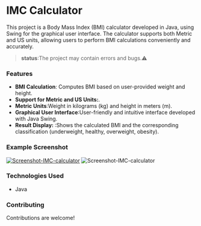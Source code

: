 <h1>IMC Calculator</h1>

This project is a Body Mass Index (BMI) calculator developed in Java, using Swing for the graphical user interface.
The calculator supports both Metric and US units, allowing users to perform BMI calculations conveniently and accurately.

><strong>status</strong>:The project may contain errors and bugs.⚠️

<h3>Features</h3>

<ul>
<li><strong>BMI Calculation</strong>: Computes BMI based on user-provided weight and height.</li>
<li><strong>  Support for Metric and US Units:</strong>.</li>
<li><strong>Metric Units</strong>:Weight in kilograms (kg) and height in meters (m).</li>
<li><strong>Graphical User Interface</strong>:User-friendly and intuitive interface developed with Java Swing.</li>
<li><strong>Result Display: </strong>:Shows the calculated BMI and the corresponding classification (underweight, healthy, overweight, obesity).</li>
</ul>

<h3>Example Screenshot</h3>
<a href="https://imgbb.com/"><img src="https://i.ibb.co/ydVdjD5/Screenshot-IMC-calculator.png" alt="Screenshot-IMC-calculator" border="0"></a>
<img src="https://i.ibb.co/LSg3PYX/Screenshot-from-2024-08-09-09-34-28.png" alt="Screenshot-IMC-calculator" border="0">

<h3>Technologies Used</h3>
<ul>
  <li>Java</li>
</ul>

<h3>Contributing</h3>
Contributions are welcome!

